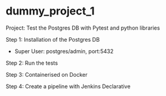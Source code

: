 # dummy_project_1
Project: Test the Postgres DB with Pytest and python libraries

Step 1: Installation of the Postgres DB
- Super User: postgres/admin, port:5432

Step 2: Run the tests

Step 3: Containerised on Docker

Step 4: Create a pipeline with Jenkins Declarative
